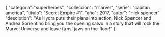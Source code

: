 {
    "categoria":"superheroes",
    "colleccion": "marver",
    "serie": "capitan america",
    "titulo": "Secret Empire #1",
    "año": 2017,
    "autor": "nick spencer"
    "desciption": "As Hydra puts their plans into action, Nick Spencer and Andrea Sorrentino bring you the opening salvo in a story that will rock the Marvel Universe and leave fans' jaws on the floor!"
}

